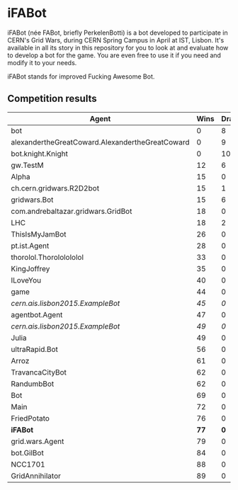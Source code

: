 iFABot
=====

iFABot (née FABot, briefly PerkelenBotti) is a bot developed to participate in CERN's Grid Wars, during CERN Spring Campus in April at IST, Lisbon. It's available in all its story in this repository for you to look at and evaluate how to develop a bot for the game. You are even free to use it if you need and modify it to your needs.

iFABot stands for improved Fucking Awesome Bot.

Competition results
-----

| **Agent**                                           | **Wins** | **Draws** | **Losses** |
|-----------------------------------------------------|----------|-----------|------------|
| bot                                                 | 0        | 8         | 82         |
| alexandertheGreatCoward.AlexandertheGreatCoward     | 0        | 9         | 81         |
| bot.knight.Knight                                   | 0        | 10        | 80         |
| gw.TestM                                            | 12       | 6         | 71         |
| Alpha                                               | 15       | 0         | 75         |
| ch.cern.gridwars.R2D2bot                            | 15       | 1         | 65         |
| gridwars.Bot                                        | 15       | 6         | 69         |
| com.andrebaltazar.gridwars.GridBot                  | 18       | 0         | 71         |
| LHC                                                 | 18       | 2         | 70         |
| ThisIsMyJamBot                                      | 26       | 0         | 64         |
| pt.ist.Agent                                        | 28       | 0         | 62         |
| thorolol.Thorololololol                             | 33       | 0         | 57         |
| KingJoffrey                                         | 35       | 0         | 52         |
| ILoveYou                                            | 40       | 0         | 50         |
| game                                                | 44       | 0         | 45         |
| _cern.ais.lisbon2015.ExampleBot_                    | _45_     | _0_       | _45_       |
| agentbot.Agent                                      | 47       | 0         | 40         |
| _cern.ais.lisbon2015.ExampleBot_                    | _49_     | _0_       | _41_       |
| Julia                                               | 49       | 0         | 40         |
| ultraRapid.Bot                                      | 56       | 0         | 34         |
| Arroz                                               | 61       | 0         | 29         |
| TravancaCityBot                                     | 62       | 0         | 27         |
| RandumbBot                                          | 62       | 0         | 28         |
| Bot                                                 | 69       | 0         | 21         |
| Main                                                | 72       | 0         | 18         |
| FriedPotato                                         | 76       | 0         | 14         |
| **iFABot**                                          | **77**   | **0**     | **13**     |
| grid.wars.Agent                                     | 79       | 0         | 11         |
| bot.GilBot                                          | 84       | 0         | 6          |
| NCC1701                                             | 88       | 0         | 2          |
| GridAnnihilator                                     | 89       | 0         | 1          |
